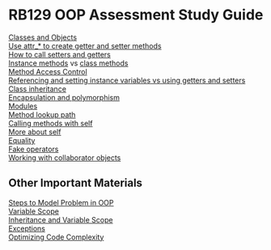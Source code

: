 # RB129 OOP Assessment Study Guide

[Classes and Objects](./oop/objects_and_classes.md)\
[Use attr_* to create getter and setter methods](./oop/objects_and_classes.md#use-attr_-to-create-getter-and-setter-methods)\
[How to call setters and getters](./oop/objects_and_classes.md#accessor-methods)\
[Instance methods](./oop/objects_and_classes.md#instance-methods) vs [class methods](./oop/objects_and_classes.md#class-methods)\
[Method Access Control](./oop/method_access_control.md)\
[Referencing and setting instance variables vs using getters and setters](./oop/objects_and_classes.md#accessor-methods)\
[Class inheritance](./oop/inheritance.md)\
[Encapsulation and polymorphism](./oop/encapsulation_and_polymorphism.md)\
[Modules](./oop/modules.md)\
[Method lookup path](./oop/inheritance.md#method-lookup-path)\
[Calling methods with self](./oop/objects_and_classes.md#calling-methods-with-self)\
[More about self](./oop/objects_and_classes.md#more-about-self)\
[Equality](./oop/equality.md)\
[Fake operators](./oop/fake_operators.md)\
[Working with collaborator objects](./oop/collaborator_objects.md)


## Other Important Materials
[Steps to Model Problem in OOP](./oop/steps_to_model_in_oop.md)\
[Variable Scope](./oop/variable_scope.md)\
[Inheritance and Variable Scope](./oop/inheritance_and_variable_scope.md)\
[Exceptions](./oop/exceptions.md)\
[Optimizing Code Complexity](./oop/optimize_code_complexity.md)
